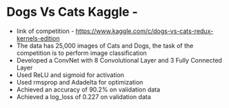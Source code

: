 # Dogs Vs Cats Kaggle - 
- link of competition - https://www.kaggle.com/c/dogs-vs-cats-redux-kernels-edition
- The data has 25,000 images of Cats and Dogs, the task of the competition is to perform image classification
- Developed a ConvNet with 8 Convolutional Layer and 3 Fully Connected Layer
- Used ReLU  and sigmoid for activation
- Used rmsprop and Adadelta for optimization
- Achieved an accuracy of 90.2% on validation data
- Achieved a log_loss of 0.227 on validation data
